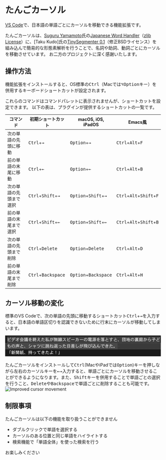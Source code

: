 <!-- markdownlint-disable no-inline-html -->

# たんごカーソル

[VS Code](https://code.visualstudio.com)で、日本語の単語ごとにカーソルを移動できる機能拡張です。

たんごカーソルは、[Suguru Yamamoto](https://github.com/sgryjp/japanese-word-handler)氏の[Japanese Word Handler](https://github.com/sgryjp/japanese-word-handler)（[zlib License](https://github.com/sgryjp/japanese-word-handler/blob/master/LICENSE)）に、[Taku Kudo]氏の[TinySegmenter 0.1](http://chasen.org/~taku/software/TinySegmenter/)（修正BSDライセンス）を組み込んで簡易的な形態素解析を行うことで、名詞や助詞、動詞ごとにカーソルを移動させています。
お二方のプロジェクトに深く感謝いたします。

## 操作方法

機能拡張をインストールすると、OS標準の<kbd>Ctrl</kbd>（Macでは<kbd>⌥Option</kbd>キー）を併用するキーボードショートカットが設定されます。

これらのコマンドはコマンドパレットに表示されませんが、ショートカットを設定できます。
以下の表は、プラグインが提供するショートカットの一覧です。

|コマンド| 初期ショートカット| macOS, iOS, iPadOS | Emacs風 |
|------|------------|-------------------|---|
|次の単語の先頭に移動|<kbd>Ctrl</kbd>+<kbd>→</kbd>|<kbd>Option</kbd>+<kbd>→</kbd>|<kbd>Ctrl</kbd>+<kbd>Alt</kbd>+<kbd>F</kbd>|
| 前の単語の末尾に移動 |<kbd>Ctrl</kbd>+<kbd>←</kbd>|<kbd>Option</kbd>+<kbd>←</kbd>|<kbd>Ctrl</kbd>+<kbd>Alt</kbd>+<kbd>B</kbd>|
| 次の単語の先頭まで選択|<kbd>Ctrl</kbd>+<kbd>Shift</kbd>+<kbd>→</kbd>| <kbd>Option</kbd>+<kbd>Shift</kbd>+<kbd>→</kbd>|<kbd>Ctrl</kbd>+<kbd>Alt</kbd>+<kbd>Shift</kbd>+<kbd>F</kbd>|
| 前の単語の末尾まで選択| <kbd>Ctrl</kbd>+<kbd>Shift</kbd>+<kbd>←</kbd>|<kbd>Option</kbd>+<kbd>Shift</kbd>+<kbd>←</kbd>|<kbd>Ctrl</kbd>+<kbd>Alt</kbd>+<kbd>Shift</kbd>+<kbd>B</kbd>|
| 次の単語の先頭まで削除| <kbd>Ctrl</kbd>+<kbd>Delete</kbd>| <kbd>Option</kbd>+<kbd>Delete</kbd>|<kbd>Ctrl</kbd>+<kbd>Alt</kbd>+<kbd>D</kbd>|
| 前の単語の末尾まで削除| <kbd>Ctrl</kbd>+<kbd>Backspace</kbd>  | <kbd>Option</kbd>+<kbd>Backspace</kbd>|<kbd>Ctrl</kbd>+<kbd>Alt</kbd>+<kbd>H</kbd>|


## カーソル移動の変化

標準のVS Codeで、次の単語の先頭に移動するショートカット<kbd>Ctrl</kbd>+<kbd>→</kbd>を入力すると、日本語の単語区切りを認識できないために行末にカーソルが移動してしまいます。

![Original cursor movement](https://github.com/ttrace/japanese-morhpeme-handler/raw/main/images/vanilla.gif)

たんごカーソルをインストールして<kbd>Ctrl</kbd>(MacやiPadでは<kbd>Option</kbd>)キーを押しながら左右のカーソルキーを<kbd>←</kbd><kbd>→</kbd>入力すると、単語ごとにカーソルを移動させることができるようになります。また、<kbd>Shift</kbd>キーを併用することで単語ごとの選択を行うこと、<kbd>Delete</kbd>や<kbd>Backspace</kbd>で単語ごとに削除することも可能です。
![Improved cursor movement](https://github.com/ttrace/japanese-morhpeme-handler/raw/main/images/tango.gif)

## 制限事項

たんごカーソルは以下の機能を取り扱うことができません

- ダブルクリックで単語を選択する
- カーソルのある位置と同じ単語をハイライトする
- 検索機能で「単語全体」を使った検索を行う


お楽しみください